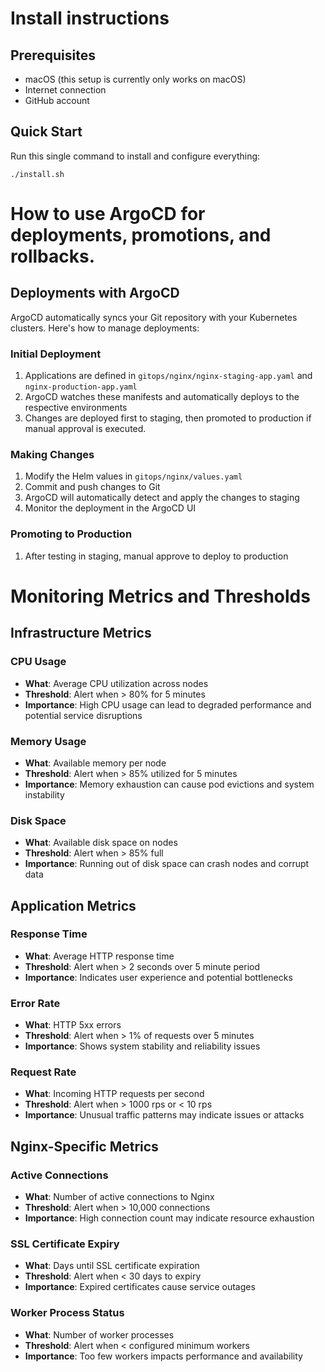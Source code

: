 # Install instructions
## Prerequisites
- macOS (this setup is currently only works on macOS)
- Internet connection
- GitHub account

## Quick Start
Run this single command to install and configure everything:

```
./install.sh
```

#  How to use ArgoCD for deployments, promotions, and rollbacks.
## Deployments with ArgoCD
ArgoCD automatically syncs your Git repository with your Kubernetes clusters. Here's how to manage deployments:

### Initial Deployment
1. Applications are defined in `gitops/nginx/nginx-staging-app.yaml` and `nginx-production-app.yaml`
2. ArgoCD watches these manifests and automatically deploys to the respective environments
3. Changes are deployed first to staging, then promoted to production if manual approval is executed.

### Making Changes
1. Modify the Helm values in `gitops/nginx/values.yaml`
2. Commit and push changes to Git
3. ArgoCD will automatically detect and apply the changes to staging
4. Monitor the deployment in the ArgoCD UI

### Promoting to Production
1. After testing in staging, manual approve to deploy to production


# Monitoring Metrics and Thresholds

## Infrastructure Metrics

### CPU Usage
- **What**: Average CPU utilization across nodes
- **Threshold**: Alert when > 80% for 5 minutes
- **Importance**: High CPU usage can lead to degraded performance and potential service disruptions

### Memory Usage
- **What**: Available memory per node
- **Threshold**: Alert when > 85% utilized for 5 minutes
- **Importance**: Memory exhaustion can cause pod evictions and system instability

### Disk Space
- **What**: Available disk space on nodes
- **Threshold**: Alert when > 85% full
- **Importance**: Running out of disk space can crash nodes and corrupt data

## Application Metrics

### Response Time
- **What**: Average HTTP response time
- **Threshold**: Alert when > 2 seconds over 5 minute period
- **Importance**: Indicates user experience and potential bottlenecks

### Error Rate
- **What**: HTTP 5xx errors
- **Threshold**: Alert when > 1% of requests over 5 minutes
- **Importance**: Shows system stability and reliability issues

### Request Rate
- **What**: Incoming HTTP requests per second
- **Threshold**: Alert when > 1000 rps or < 10 rps
- **Importance**: Unusual traffic patterns may indicate issues or attacks

## Nginx-Specific Metrics

### Active Connections
- **What**: Number of active connections to Nginx
- **Threshold**: Alert when > 10,000 connections
- **Importance**: High connection count may indicate resource exhaustion

### SSL Certificate Expiry
- **What**: Days until SSL certificate expiration
- **Threshold**: Alert when < 30 days to expiry
- **Importance**: Expired certificates cause service outages

### Worker Process Status
- **What**: Number of worker processes
- **Threshold**: Alert when < configured minimum workers
- **Importance**: Too few workers impacts performance and availability
